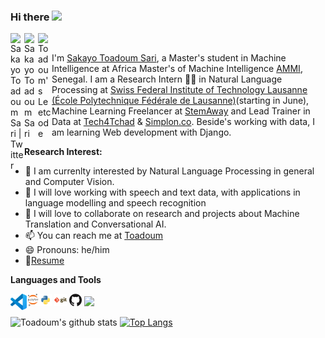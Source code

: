 ### Hi there <img src="https://media.giphy.com/media/hvRJCLFzcasrR4ia7z/giphy.gif" width="25px">

<a href="https://twitter.com/ToadoumSari">
  <img align="left" alt="Sakayo Toadoum Sari | Twitter" width="22px" src="https://cdn.jsdelivr.net/npm/simple-icons@v3/icons/twitter.svg" />
</a>
<a href="https://www.linkedin.com/in/toadoum/">
  <img align="left" alt="Sakayo Toadoum Sari" width="22px" src="https://cdn.jsdelivr.net/npm/simple-icons@v3/icons/linkedin.svg" />
</a>
<a href="https://leetcode.com/Toadoum/">
  <img align="left" alt="Toadoum's Leetcode" width="22px" src="https://cdn.jsdelivr.net/npm/simple-icons@v3/icons/leetcode.svg" />
</a>
<br />

I'm [Sakayo Toadoum Sari](https://toadoum.github.io), a Master's student in Machine Intelligence at Africa Master's of Machine Intelligence [AMMI](https://aimsammi.org), Senegal. I am a Research Intern 🙍🏽‍ in Natural Language Processing at [Swiss Federal Institute of Technology Lausanne (École Polytechnique Fédérale de Lausanne)](https://www.epfl.ch/en/)(starting in June), Machine Learning Freelancer at [StemAway](https://stemaway.com)  and Lead Trainer in Data at [Tech4Tchad](https://tech4tchad.org) & [Simplon.co](https://simplon.co). Beside's working with data, I am learning Web development with Django.

**Research Interest:**

- 🔭 I am currenlty interested by Natural Language Processing in general and Computer Vision.
- 🌱 I will love working with speech and text data, with applications in language modelling and speech recognition
- 👯 I will love to collaborate on research and projects about Machine Translation and Conversational AI. 
- 📫 You can reach me at [Toadoum](https://www.linkedin.com/in/toadoum/)
- 😄 Pronouns: he/him
- 📝[Resume](https://toadoum.github.io/images/cv.pdf)


**Languages and Tools**

<code><img height="20" src="https://raw.githubusercontent.com/github/explore/80688e429a7d4ef2fca1e82350fe8e3517d3494d/topics/python/python.png"></code>
<code><img height="20" src="https://raw.githubusercontent.com/github/explore/80688e429a7d4ef2fca1e82350fe8e3517d3494d/topics/git/git.png"></code>
<code><img height="20" src="https://raw.githubusercontent.com/github/explore/78df643247d429f6cc873026c0622819ad797942/topics/github/github.png"></code>
<code><img height="20" src="https://www.svgrepo.com/show/353657/django-icon.svg"></code>
<img align="left" alt="Visual Studio Code" width="26px" src="https://raw.githubusercontent.com/github/explore/78df643247d429f6cc873026c0622819ad797942/topics/visual-studio-code/visual-studio-code.png" />
<img align="left" height="20" src="https://raw.githubusercontent.com/github/explore/80688e429a7d4ef2fca1e82350fe8e3517d3494d/topics/jupyter-notebook/jupyter-notebook.png">





![Toadoum's github stats](https://github-readme-stats.vercel.app/api?username=Toadoum&show_icons=true&theme=radical)
[![Top Langs](https://github-readme-stats.vercel.app/api/top-langs/?username=Toadoum&layout=compact)](https://github.com/Toadoum/github-readme-stats)
